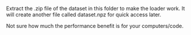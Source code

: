 Extract the .zip file of the dataset in this folder to make the loader work.
It will create another file called dataset.npz for quick access later.

Not sure how much the performance benefit is for your computers/code.